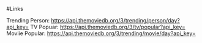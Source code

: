 #Links

Trending Person:  https://api.themoviedb.org/3/trending/person/day?api_key=
TV Popuar:  https://api.themoviedb.org/3/tv/popular?api_key=
Moviie Popular:  https://api.themoviedb.org/3/trending/movie/day?api_key=


